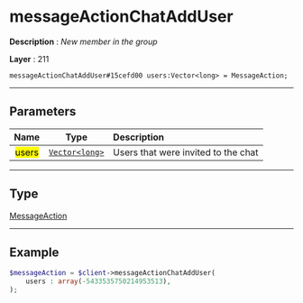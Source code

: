 # messageActionChatAddUser

**Description** : *New member in the group*

**Layer** : 211

```tl
messageActionChatAddUser#15cefd00 users:Vector<long> = MessageAction;
```

---

## Parameters

| Name | Type | Description |
| :---: | :---: | :--- |
| <mark>users</mark> | [`Vector<long>`](type/long) | Users that were invited to the chat |

---

## Type

[MessageAction](type/MessageAction)

---

## Example

```php
$messageAction = $client->messageActionChatAddUser(
	users : array(-5433535750214953513),
);
```